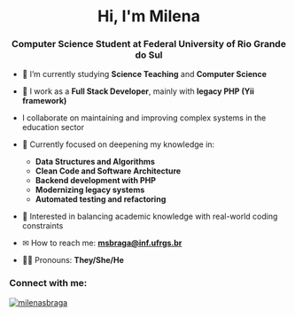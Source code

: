 <h1 align="center">Hi, I'm Milena</h1>
<h3 align="center">Computer Science Student at Federal University of Rio Grande do Sul</h3>

- 🔭 I’m currently studying **Science Teaching** and **Computer Science**
- 💼 I work as a **Full Stack Developer**, mainly with **legacy PHP (Yii framework)**
- I collaborate on maintaining and improving complex systems in the education sector
- 🌱 Currently focused on deepening my knowledge in:
  - **Data Structures and Algorithms**
  - **Clean Code and Software Architecture**
  - **Backend development with PHP**
  - **Modernizing legacy systems**
  - **Automated testing and refactoring**
- 🌌 Interested in balancing academic knowledge with real-world coding constraints

- ✉ How to reach me: **msbraga@inf.ufrgs.br**
- 🏳️‍🌈 Pronouns: **They/She/He**

<h3 align="left">Connect with me:</h3>

<a href="https://linkedin.com/in/milenasilvab" target="blank">
  <img align="center" src="https://img.shields.io/badge/LinkedIn-0077B5?style=for-the-badge&logo=linkedin&logoColor=white" alt="milenasbraga" />
</a>

<!--
### Hi there 👋

**meowlena/meowlena** is a ✨ _special_ ✨ repository because its `README.md` (this file) appears on your GitHub profile.

Here are some ideas to get you started:

- 🔭 I’m currently working on ...
- 🌱 I’m currently learning ...
- 👯 I’m looking to collaborate on ...
- 🤔 I’m looking for help with ...
- 💬 Ask me about ...
- 📫 How to reach me: ...
- 😄 Pronouns: ...
- ⚡ Fun fact: ...
-->
